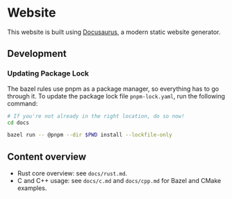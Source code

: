 # Website

This website is built using [Docusaurus](https://docusaurus.io/), a modern static website generator.

## Development

### Updating Package Lock

The bazel rules use pnpm as a package manager, so everything has to go through it. To update the package lock file `pnpm-lock.yaml`, run the following command:

```bash
# If you're not already in the right location, do so now!
cd docs

bazel run -- @pnpm --dir $PWD install --lockfile-only
```

## Content overview

- Rust core overview: see `docs/rust.md`.
- C and C++ usage: see `docs/c.md` and `docs/cpp.md` for Bazel and CMake examples.
